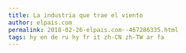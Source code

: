 ```yaml
---
title: La industria que trae el viento
author: elpais.com
permalink: 2018-02-26-elpais.com--467286335.html
tags: hy en de ru hy fr it zh-CN zh-TW ar fa
---
```


